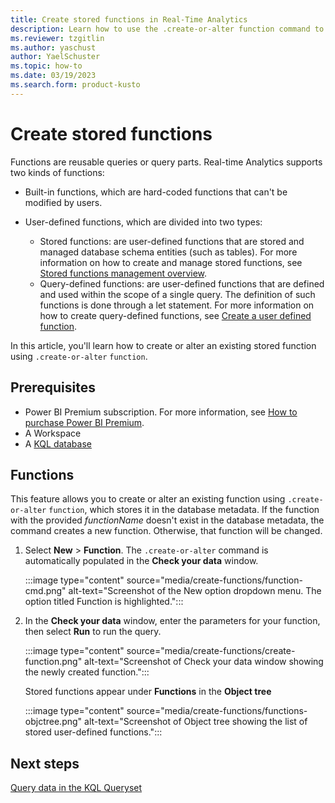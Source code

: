 ```yaml
---
title: Create stored functions in Real-Time Analytics
description: Learn how to use the .create-or-alter function command to create stored functions.
ms.reviewer: tzgitlin
ms.author: yaschust
author: YaelSchuster
ms.topic: how-to
ms.date: 03/19/2023
ms.search.form: product-kusto
---
```


# Create stored functions

Functions are reusable queries or query parts. Real-time Analytics supports two kinds of functions:

* Built-in functions, which are hard-coded functions that can't be modified by users.
* User-defined functions, which are divided into two types:

  * Stored functions: are user-defined functions that are stored and managed database schema entities (such as tables). For more information on how to create and manage stored functions, see [Stored functions management overview](/azure/data-explorer/kusto/management/functions?context=/fabric/context/context).
  * Query-defined functions: are user-defined functions that are defined and used within the scope of a single query. The definition of such functions is done through a let statement. For more information on how to create query-defined functions, see [Create a user defined function](/azure/data-explorer/kusto/query/letstatement?context=/fabric/context/context).

In this article, you'll learn how to create or alter an existing stored function using `.create-or-alter` `function`.

## Prerequisites

* Power BI Premium subscription. For more information, see [How to purchase Power BI Premium](/power-bi/enterprise/service-admin-premium-purchase).
* A Workspace
* A [KQL database](create-database.md)

## Functions

This feature allows you to create or alter an existing function using `.create-or-alter` `function`, which stores it in the database metadata. If the function with the provided *functionName* doesn't exist in the database metadata, the command creates a new function. Otherwise, that function will be changed.

1. Select **New** > **Function**. The `.create-or-alter` command is automatically populated  in the **Check your data** window.

    :::image type="content" source="media/create-functions/function-cmd.png" alt-text="Screenshot of the New option dropdown menu. The option titled Function is highlighted.":::

1. In the **Check your data** window, enter the parameters for your function, then select **Run** to run the query.

    :::image type="content" source="media/create-functions/create-function.png" alt-text="Screenshot of Check your data window showing the newly created function.":::

    Stored functions appear under **Functions** in the **Object tree**

    :::image type="content" source="media/create-functions/functions-objctree.png" alt-text="Screenshot of Object tree showing the list of stored user-defined functions.":::

## Next steps

[Query data in the KQL Queryset](kusto-query-set.md)

